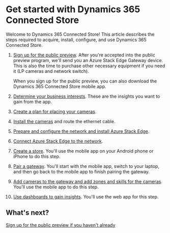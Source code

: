 

# Get started with Dynamics 365 Connected Store

Welcome to Dynamics 365 Connected Store! This article describes the steps required to acquire, install, configure, and use  Dynamics 365 Connected Store. 

1. [Sign up for the public preview](sign-up.md). After you're accepted into the public preview program, we'll send you an Azure Stack Edge Gateway device. This is also the time to purchase other necessary equipment if you need it (LP cameras and network switch).

   When you sign up for the public preview, you can also download the Dynamics 365 Connected Store mobile app. 

2. [Determine your business interests](business-interests.md). These are the insights you want to gain from the app. 

3. [Create a plan for placing your cameras](camera-placement.md).

4. [Install the cameras](camera-installation.md) and route the ethernet cable.

5. [Prepare and configure the network and install Azure Stack Edge](ase-installation.md).

6. [Connect Azure Stack Edge to the network](ase-connect.md).

7. [Create a store](create-store.md). You'll use the mobile app on your Android phone or iPhone to do this step.

8. [Pair a gateway](pair-gateway.md). You'll start with the mobile app, switch to your laptop, and then go back to the mobile app to finish pairing the gateway.

9. [Add cameras to the gateway and add zones and skills for the cameras](add-camera-skills.md). You'll use the mobile app to do this step.

10. [Use dashboards to gain insights](insights.md). You'll use the web app for this step.

## What's next?

[Sign up for the public preview if you haven't already](sign-up.md)
